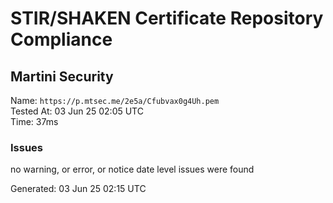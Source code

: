 # STIR/SHAKEN Certificate Repository Compliance

## Martini Security

Name: `https://p.mtsec.me/2e5a/Cfubvax0g4Uh.pem`\
Tested At: 03 Jun 25 02:05 UTC\
Time: 37ms

### Issues

no warning, or error, or notice date level issues were found

Generated: 03 Jun 25 02:15 UTC